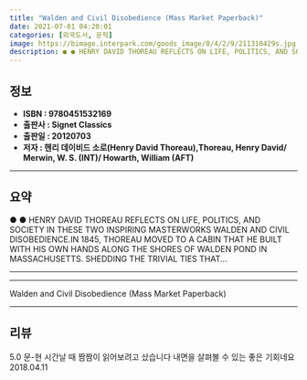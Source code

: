 ```yaml
---
title: "Walden and Civil Disobedience (Mass Market Paperback)"
date: 2021-07-01 04:20:01
categories: [외국도서, 문학]
image: https://bimage.interpark.com/goods_image/8/4/2/9/211318429s.jpg
description: ● ● HENRY DAVID THOREAU REFLECTS ON LIFE, POLITICS, AND SOCIETY IN THESE TWO INSPIRING MASTERWORKS WALDEN AND CIVIL DISOBEDIENCE.IN 1845, THOREAU MOVED TO A C
---
```


## **정보**

- **ISBN : 9780451532169**
- **출판사 : Signet Classics**
- **출판일 : 20120703**
- **저자 : 헨리 데이비드 소로(Henry David Thoreau),Thoreau, Henry David/ Merwin, W. S. (INT)/ Howarth, William (AFT)**

------



## **요약**

●  ●  HENRY DAVID THOREAU REFLECTS ON LIFE, POLITICS, AND SOCIETY IN THESE TWO INSPIRING MASTERWORKS WALDEN AND CIVIL DISOBEDIENCE.IN 1845, THOREAU MOVED TO A CABIN THAT HE BUILT WITH HIS OWN HANDS ALONG THE SHORES OF WALDEN POND IN MASSACHUSETTS. SHEDDING THE TRIVIAL TIES THAT... 

------



------


Walden and Civil Disobedience (Mass Market Paperback) 

------


## **리뷰** 

5.0 문-현 시간날 때 짬짬이 읽어보려고 샀습니다 내면을 살펴볼 수 있는 좋은 기회네요 2018.04.11 <br/>